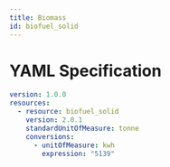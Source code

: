 ```yaml
---
title: Biomass
id: biofuel_solid
---
```




# YAML Specification

```yaml
version: 1.0.0
resources:
  - resource: biofuel_solid
    version: 2.0.1
    standardUnitOfMeasure: tonne
    conversions:
      - unitOfMeasure: kwh
        expression: "5139"
```



